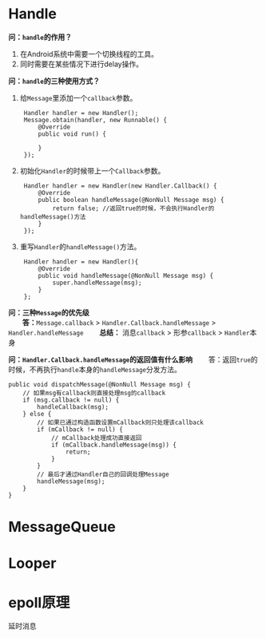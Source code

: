 # Handle
**问：`handle`的作用？**
1. 在Android系统中需要一个切换线程的工具。
2. 同时需要在某些情况下进行delay操作。

**问：`handle`的三种使用方式？**
1. 给`Message`里添加一个`callback`参数。
   ```
    Handler handler = new Handler();
    Message.obtain(handler, new Runnable() {
        @Override
        public void run() {
                
        }
    });
   ```
2. 初始化`Handler`的时候带上一个`Callback`参数。
   ```
    Handler handler = new Handler(new Handler.Callback() {
        @Override
        public boolean handleMessage(@NonNull Message msg) {
            return false; //返回true的时候，不会执行Handler的handleMessage()方法
        }
    });
   ```
3. 重写`Handler`的`handleMessage()`方法。
   ```
    Handler handler = new Handler(){
        @Override
        public void handleMessage(@NonNull Message msg) {
            super.handleMessage(msg);
        }
    };
   ```

**问：三种`Message`的优先级**  
&emsp;&emsp;**答：**`Message.callback` > `Handler.Callback.handleMessage` > `Handler.handleMessage`
&emsp;&emsp;**总结：** 消息`callback` > 形参`callback` > `Handler`本身

**问：`Handler.Callback.handleMessage`的返回值有什么影响**
&emsp;&emsp;答：返回`true`的时候，不再执行`handle`本身的`handleMessage`分发方法。

```
public void dispatchMessage(@NonNull Message msg) {
    // 如果msg有callback则直接处理msg的callback
    if (msg.callback != null) {
        handleCallback(msg);
    } else {
        // 如果已通过构造函数设置mCallback则只处理该callback
        if (mCallback != null) {
            // mCallback处理成功直接返回
            if (mCallback.handleMessage(msg)) {
                return;
            }
        }
        // 最后才通过Handler自己的回调处理Message
        handleMessage(msg);
    }
}
```


# MessageQueue

# Looper

# epoll原理 

延时消息
